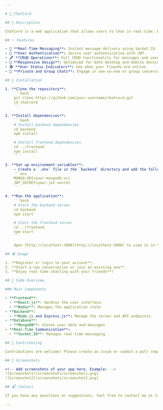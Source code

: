 ```yaml
---

# 💬 ChatCord

## 📖 Description

ChatCord is a web application that allows users to chat in real-time. Built using the MERN stack, it supports all CRUD operations and utilizes Socket.IO for instantaneous message transfer between users.

## ✨ Features

- 📝 **Real-Time Messaging**: Instant message delivery using Socket.IO.
- 🔐 **User Authentication**: Secure user authentication with JWT.
- 🖋️ **CRUD Operations**: Full CRUD functionality for messages and user profiles.
- 📱 **Responsive Design**: Optimized for both desktop and mobile devices.
- 🟢 **User Status Indicators**: See when your friends are online.
- 👥 **Private and Group Chats**: Engage in one-on-one or group conversations.

## 🚀 Installation

1. **Clone the repository**:
    ```bash
    git clone https://github.com/your-username/chatcord.git
    cd chatcord
    ```

2. **Install dependencies**:
    ```bash
    # Install backend dependencies
    cd backend
    npm install

    # Install frontend dependencies
    cd ../frontend
    npm install
    ```

3. **Set up environment variables**:
    - Create a `.env` file in the `backend` directory and add the following:
    ```env
    MONGO_URI=your-mongodb-uri
    JWT_SECRET=your-jwt-secret
    ```

4. **Run the application**:
    ```bash
    # Start the backend server
    cd backend
    npm start

    # Start the frontend server
    cd ../frontend
    npm start
    ```

    Open [http://localhost:3000](http://localhost:3000) to view it in the browser.

## 🛠️ Usage

1. **Register or login to your account**.
2. **Start a new conversation or join an existing one**.
3. **Enjoy real-time chatting with your friends**!

## 🧩 Code Overview

### Main Components

- **Frontend**: 
  - **React.js**: Handles the user interface.
  - **Redux**: Manages the application state.
- **Backend**: 
  - **Node.js and Express.js**: Manage the server and API endpoints.
- **Database**: 
  - **MongoDB**: Stores user data and messages.
- **Real-Time Communication**: 
  - **Socket.IO**: Manages real-time messaging.

## 🤝 Contributing

Contributions are welcome! Please create an issue or submit a pull request with your improvements.

## 📸 Screenshots

<!-- Add screenshots of your app here. Example: -->
![Screenshot1](screenshots/screenshot1.png)
![Screenshot2](screenshots/screenshot2.png)

## 📬 Contact

If you have any questions or suggestions, feel free to contact me at [your-email@example.com](mailto:your-email@example.com) or connect with me on [LinkedIn](https://www.linkedin.com/in/your-profile).

---
```

